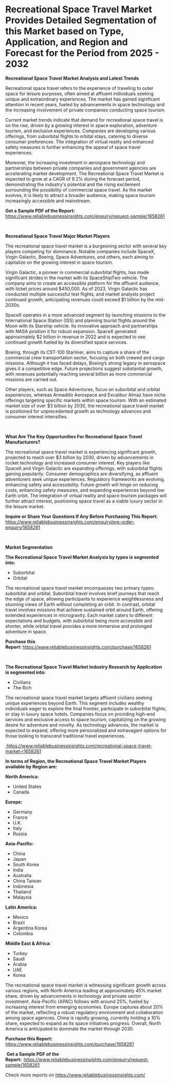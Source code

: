 <p><h1>Recreational Space Travel Market Provides Detailed Segmentation of this Market based on Type, Application, and Region and Forecast for the Period from 2025 - 2032</h1></p><p><strong>Recreational Space Travel Market Analysis and Latest Trends</strong></p>
<p><p>Recreational space travel refers to the experience of traveling to outer space for leisure purposes, often aimed at affluent individuals seeking unique and extraordinary experiences. The market has gained significant attention in recent years, fueled by advancements in space technology and the increasing involvement of private companies conducting space tourism. </p><p>Current market trends indicate that demand for recreational space travel is on the rise, driven by a growing interest in space exploration, adventure tourism, and exclusive experiences. Companies are developing various offerings, from suborbital flights to orbital stays, catering to diverse consumer preferences. The integration of virtual reality and enhanced safety measures is further enhancing the appeal of space travel experiences. </p><p>Moreover, the increasing investment in aerospace technology and partnerships between private companies and government agencies are accelerating market development. The Recreational Space Travel Market is expected to grow at a CAGR of 9.2% during the forecast period, demonstrating the industry's potential and the rising excitement surrounding the possibility of commercial space travel. As the market evolves, it is likely to attract a broader audience, making space tourism increasingly accessible and mainstream.</p></p>
<p><strong>Get a Sample PDF of the Report:&nbsp;</strong> <a href="https://www.reliablebusinessinsights.com/enquiry/request-sample/1658261?utm_campaign=2224&utm_medium=2&utm_source=Github&utm_content=ia&utm_term=09032025&utm_id=recreational-space-travel">https://www.reliablebusinessinsights.com/enquiry/request-sample/1658261</a></p>
<p>&nbsp;</p>
<p><strong>Recreational Space Travel Major Market Players</strong></p>
<p><p>The recreational space travel market is a burgeoning sector with several key players competing for dominance. Notable companies include SpaceX, Virgin Galactic, Boeing, Space Adventures, and others, each aiming to capitalize on the growing interest in space tourism.</p><p>Virgin Galactic, a pioneer in commercial suborbital flights, has made significant strides in the market with its SpaceShipTwo vehicle. The company aims to create an accessible platform for the affluent audience, with ticket prices around $450,000. As of 2023, Virgin Galactic has conducted multiple successful test flights, and market analysts project continued growth, anticipating revenues could exceed $1 billion by the mid-2030s.</p><p>SpaceX operates in a more advanced segment by launching missions to the International Space Station (ISS) and planning tourist flights around the Moon with its Starship vehicle. Its innovative approach and partnerships with NASA position it for robust expansion. SpaceX generated approximately $2 billion in revenue in 2022 and is expected to see continued growth fueled by its diversified space services.</p><p>Boeing, through its CST-100 Starliner, aims to capture a share of the commercial crew transportation sector, focusing on both crewed and cargo missions. Although it has faced delays, Boeing’s strong legacy in aerospace gives it a competitive edge. Future projections suggest substantial growth, with revenues potentially reaching several billion as more commercial missions are carried out.</p><p>Other players, such as Space Adventures, focus on suborbital and orbital experiences, whereas Armadillo Aerospace and Excalibur Almaz have niche offerings targeting specific markets within space tourism. With an estimated market size of over $3 billion by 2030, the recreational space travel market is positioned for unprecedented growth as technology advances and consumer interest intensifies.</p></p>
<p>&nbsp;</p>
<p><strong>What Are The Key Opportunities For Recreational Space Travel Manufacturers?</strong></p>
<p><p>The recreational space travel market is experiencing significant growth, projected to reach over $3 billion by 2030, driven by advancements in rocket technology and increased consumer interest. Key players like SpaceX and Virgin Galactic are expanding offerings, with suborbital flights gaining popularity. Consumer demographics are diversifying, as affluent adventurers seek unique experiences. Regulatory frameworks are evolving, enhancing safety and accessibility. Future growth will hinge on reducing costs, enhancing safety measures, and expanding experiences beyond low Earth orbit. The integration of virtual reality and space tourism packages will further attract interest, positioning space travel as a viable luxury sector in the leisure market.</p></p>
<p><strong>Inquire or Share Your Questions If Any Before Purchasing This Report:</strong> <a href="https://www.reliablebusinessinsights.com/enquiry/pre-order-enquiry/1658261?utm_campaign=2224&utm_medium=2&utm_source=Github&utm_content=ia&utm_term=09032025&utm_id=recreational-space-travel">https://www.reliablebusinessinsights.com/enquiry/pre-order-enquiry/1658261</a></p>
<p>&nbsp;</p>
<p><strong>Market Segmentation</strong></p>
<p><strong>The Recreational Space Travel Market Analysis by types is segmented into:</strong></p>
<p><ul><li>Suborbital</li><li>Orbital</li></ul></p>
<p><p>The recreational space travel market encompasses two primary types: suborbital and orbital. Suborbital travel involves brief journeys that reach the edge of space, allowing participants to experience weightlessness and stunning views of Earth without completing an orbit. In contrast, orbital travel involves missions that achieve sustained orbit around Earth, offering extended experiences in microgravity. Each market caters to different expectations and budgets, with suborbital being more accessible and shorter, while orbital travel provides a more immersive and prolonged adventure in space.</p></p>
<p><strong>Purchase this Report:&nbsp;</strong><a href="https://www.reliablebusinessinsights.com/purchase/1658261?utm_campaign=2224&utm_medium=2&utm_source=Github&utm_content=ia&utm_term=09032025&utm_id=recreational-space-travel">https://www.reliablebusinessinsights.com/purchase/1658261</a></p>
<p>&nbsp;</p>
<p><strong>The Recreational Space Travel Market Industry Research by Application is segmented into:</strong></p>
<p><ul><li>Civilians</li><li>The Rich</li></ul></p>
<p><p>The recreational space travel market targets affluent civilians seeking unique experiences beyond Earth. This segment includes wealthy individuals eager to explore the final frontier, participate in suborbital flights, or stay in luxury space hotels. Companies focus on providing high-end services and exclusive access to space tourism, capitalizing on the growing desire for adventure and novelty. As technology advances, the market is expected to expand, offering more personalized and extravagant options for those looking to transcend traditional travel experiences.</p></p>
<p><a href="https://www.reliablebusinessinsights.com/recreational-space-travel-market-r1658261?utm_campaign=2224&utm_medium=2&utm_source=Github&utm_content=ia&utm_term=09032025&utm_id=recreational-space-travel">&nbsp;https://www.reliablebusinessinsights.com/recreational-space-travel-market-r1658261</a></p>
<p><strong>In terms of Region, the Recreational Space Travel Market Players available by Region are:</strong></p>
<p>
    <p> <strong> North America: </strong>
        <ul>
            <li>United States</li>
            <li>Canada</li>
        </ul>
        </p> 
    <p> <strong> Europe: </strong>
        <ul>
            <li>Germany</li>
            <li>France</li>
            <li>U.K.</li>
            <li>Italy</li>
            <li>Russia</li>
        </ul>
        </p> 
    <p> <strong> Asia-Pacific: </strong>
        <ul>
            <li>China</li>
            <li>Japan</li>
            <li>South Korea</li>
            <li>India</li>
            <li>Australia</li>
            <li>China Taiwan</li>
            <li>Indonesia</li>
            <li>Thailand</li>
            <li>Malaysia</li>
        </ul>
        </p> 
    <p> <strong> Latin America: </strong>
        <ul>
            <li>Mexico</li>
            <li>Brazil</li>
            <li>Argentina Korea</li>
            <li>Colombia</li>
        </ul>
        </p> 
    <p> <strong> Middle East & Africa: </strong>
        <ul>
            <li>Turkey</li>
            <li>Saudi</li>
            <li>Arabia</li>
            <li>UAE</li>
            <li>Korea</li>
        </ul>
    </p>
    </p>
<p><p>The recreational space travel market is witnessing significant growth across various regions, with North America leading at approximately 45% market share, driven by advancements in technology and private sector investment. Asia-Pacific (APAC) follows with around 25%, fueled by increasing interest from emerging economies. Europe captures about 20% of the market, reflecting a robust regulatory environment and collaboration among space agencies. China is rapidly growing, currently holding a 10% share, expected to expand as its space initiatives progress. Overall, North America is anticipated to dominate the market through 2030.</p></p>
<p><strong>Purchase this Report: </strong><a href="https://www.reliablebusinessinsights.com/purchase/1658261?utm_campaign=2224&utm_medium=2&utm_source=Github&utm_content=ia&utm_term=09032025&utm_id=recreational-space-travel">https://www.reliablebusinessinsights.com/purchase/1658261</a></p>
<p>&nbsp;<strong>Get a Sample PDF of the Report:&nbsp;&nbsp;</strong><a href="https://www.reliablebusinessinsights.com/enquiry/request-sample/1658261?utm_campaign=2224&utm_medium=2&utm_source=Github&utm_content=ia&utm_term=09032025&utm_id=recreational-space-travel">https://www.reliablebusinessinsights.com/enquiry/request-sample/1658261</a></p>
<p><strong></strong></p>
<p>Check more reports on <a href="https://www.reliablebusinessinsights.com/?utm_campaign=2224&utm_medium=2&utm_source=Github&utm_content=ia&utm_term=09032025&utm_id=recreational-space-travel">https://www.reliablebusinessinsights.com/</a></p>